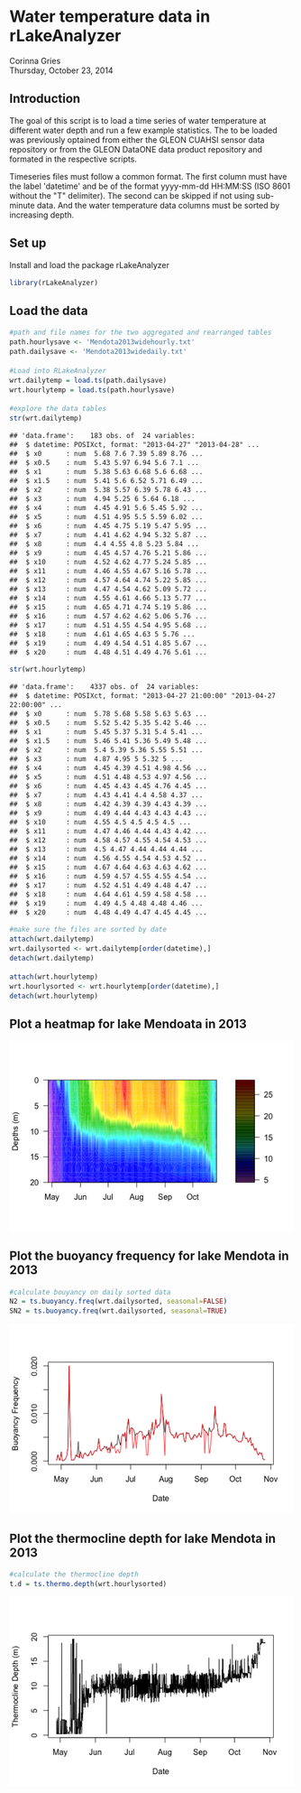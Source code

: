 # Water temperature data in rLakeAnalyzer
Corinna Gries  
Thursday, October 23, 2014  

Introduction
------------

The goal of this script is to load a time series of water temperature at different water depth and run a few example statistics. The to be loaded was previously optained from either the GLEON CUAHSI sensor data repository or from the GLEON DataONE data product repository and formated in the respective scripts.

Timeseries files must follow a common format. The first column must have the label 'datetime' and be of the format yyyy-mm-dd HH:MM:SS (ISO 8601 without the "T" delimiter). The second can be skipped if not using sub-minute data. And the water temperature data columns must be sorted by increasing depth.

Set up
------

Install and load the package rLakeAnalyzer


```r
library(rLakeAnalyzer)
```

Load the data
-------------


```r
#path and file names for the two aggregated and rearranged tables
path.hourlysave <- 'Mendota2013widehourly.txt'
path.dailysave <- 'Mendota2013widedaily.txt'

#Load into RLakeAnalyzer
wrt.dailytemp = load.ts(path.dailysave)
wrt.hourlytemp = load.ts(path.hourlysave)

#explore the data tables
str(wrt.dailytemp)
```

```
## 'data.frame':	183 obs. of  24 variables:
##  $ datetime: POSIXct, format: "2013-04-27" "2013-04-28" ...
##  $ x0      : num  5.68 7.6 7.39 5.89 8.76 ...
##  $ x0.5    : num  5.43 5.97 6.94 5.6 7.1 ...
##  $ x1      : num  5.38 5.63 6.68 5.6 6.68 ...
##  $ x1.5    : num  5.41 5.6 6.52 5.71 6.49 ...
##  $ x2      : num  5.38 5.57 6.39 5.78 6.43 ...
##  $ x3      : num  4.94 5.25 6 5.64 6.18 ...
##  $ x4      : num  4.45 4.91 5.6 5.45 5.92 ...
##  $ x5      : num  4.51 4.95 5.5 5.59 6.02 ...
##  $ x6      : num  4.45 4.75 5.19 5.47 5.95 ...
##  $ x7      : num  4.41 4.62 4.94 5.32 5.87 ...
##  $ x8      : num  4.4 4.55 4.8 5.23 5.84 ...
##  $ x9      : num  4.45 4.57 4.76 5.21 5.86 ...
##  $ x10     : num  4.52 4.62 4.77 5.24 5.85 ...
##  $ x11     : num  4.46 4.55 4.67 5.16 5.78 ...
##  $ x12     : num  4.57 4.64 4.74 5.22 5.85 ...
##  $ x13     : num  4.47 4.54 4.62 5.09 5.72 ...
##  $ x14     : num  4.55 4.61 4.66 5.13 5.77 ...
##  $ x15     : num  4.65 4.71 4.74 5.19 5.86 ...
##  $ x16     : num  4.57 4.62 4.62 5.06 5.76 ...
##  $ x17     : num  4.51 4.55 4.54 4.95 5.68 ...
##  $ x18     : num  4.61 4.65 4.63 5 5.76 ...
##  $ x19     : num  4.49 4.54 4.51 4.85 5.67 ...
##  $ x20     : num  4.48 4.51 4.49 4.76 5.61 ...
```

```r
str(wrt.hourlytemp)
```

```
## 'data.frame':	4337 obs. of  24 variables:
##  $ datetime: POSIXct, format: "2013-04-27 21:00:00" "2013-04-27 22:00:00" ...
##  $ x0      : num  5.78 5.68 5.58 5.63 5.63 ...
##  $ x0.5    : num  5.52 5.42 5.35 5.42 5.46 ...
##  $ x1      : num  5.45 5.37 5.31 5.4 5.41 ...
##  $ x1.5    : num  5.46 5.41 5.36 5.49 5.48 ...
##  $ x2      : num  5.4 5.39 5.36 5.55 5.51 ...
##  $ x3      : num  4.87 4.95 5 5.32 5 ...
##  $ x4      : num  4.45 4.39 4.51 4.98 4.56 ...
##  $ x5      : num  4.51 4.48 4.53 4.97 4.56 ...
##  $ x6      : num  4.45 4.43 4.45 4.76 4.45 ...
##  $ x7      : num  4.43 4.41 4.4 4.58 4.37 ...
##  $ x8      : num  4.42 4.39 4.39 4.43 4.39 ...
##  $ x9      : num  4.49 4.44 4.43 4.43 4.43 ...
##  $ x10     : num  4.55 4.5 4.5 4.5 4.5 ...
##  $ x11     : num  4.47 4.46 4.44 4.43 4.42 ...
##  $ x12     : num  4.58 4.57 4.55 4.54 4.53 ...
##  $ x13     : num  4.5 4.47 4.44 4.44 4.44 ...
##  $ x14     : num  4.56 4.55 4.54 4.53 4.52 ...
##  $ x15     : num  4.67 4.64 4.63 4.63 4.62 ...
##  $ x16     : num  4.59 4.57 4.55 4.55 4.54 ...
##  $ x17     : num  4.52 4.51 4.49 4.48 4.47 ...
##  $ x18     : num  4.64 4.61 4.59 4.58 4.58 ...
##  $ x19     : num  4.49 4.5 4.48 4.48 4.46 ...
##  $ x20     : num  4.48 4.49 4.47 4.45 4.45 ...
```

```r
#make sure the files are sorted by date
attach(wrt.dailytemp)
wrt.dailysorted <- wrt.dailytemp[order(datetime),]
detach(wrt.dailytemp)

attach(wrt.hourlytemp)
wrt.hourlysorted <- wrt.hourlytemp[order(datetime),]
detach(wrt.hourlytemp)
```

Plot a heatmap for lake Mendoata in 2013
--------------------------------

![plot of chunk heat.map](./lakeAnalyzer_files/figure-html/heat.map.png) 

Plot the buoyancy frequency for lake Mendota in 2013
----------------------------------------------------


```r
#calculate bouyancy on daily sorted data
N2 = ts.buoyancy.freq(wrt.dailysorted, seasonal=FALSE)
SN2 = ts.buoyancy.freq(wrt.dailysorted, seasonal=TRUE)
```
![plot of chunk buoyancy](./lakeAnalyzer_files/figure-html/buoyancy.png) 

Plot the thermocline depth for lake Mendota in 2013
---------------------------------------------------


```r
#calculate the thermocline depth
t.d = ts.thermo.depth(wrt.hourlysorted)
```

![plot of chunk thermocline](./lakeAnalyzer_files/figure-html/thermocline.png) 
